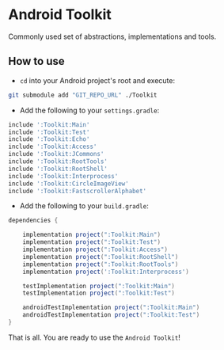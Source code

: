 # Android Toolkit

Commonly used set of abstractions, implementations and tools.

## How to use

- `cd` into your Android project's root and execute:

```bash
git submodule add "GIT_REPO_URL" ./Toolkit  
```

- Add the following to your `settings.gradle`:

```groovy
include ':Toolkit:Main'
include ':Toolkit:Test'
include ':Toolkit:Echo'
include ':Toolkit:Access'
include ':Toolkit:JCommons'
include ':Toolkit:RootTools'
include ':Toolkit:RootShell'
include ':Toolkit:Interprocess'
include ':Toolkit:CircleImageView'
include ':Toolkit:FastscrollerAlphabet'
```

- Add the following to your `build.gradle`:

```groovy
dependencies {

    implementation project(":Toolkit:Main")
    implementation project(":Toolkit:Test")
    implementation project(":Toolkit:Access")
    implementation project(":Toolkit:RootShell")
    implementation project(":Toolkit:RootTools")
    implementation project(':Toolkit:Interprocess')

    testImplementation project(":Toolkit:Main")
    testImplementation project(":Toolkit:Test")

    androidTestImplementation project(":Toolkit:Main")
    androidTestImplementation project(":Toolkit:Test")
}
```

That is all. You are ready to use the `Android Toolkit`!